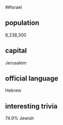 ##Israel
## population
8,238,300

## capital
Jerusalem
 
## official language
Hebrew

## interesting trivia
74.9% Jewish



